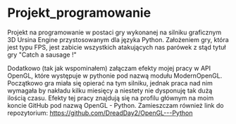 # Projekt_programowanie
Projekt na programowanie w postaci gry wykonanej na silniku graficznym 3D Ursina Engine przystosowanym dla języka Python.
Założeniem gry, która jest typu FPS, jest zabicie wszystkich atakujących nas parówek z stąd tytuł gry "Catch a sausage !"

Dodatkowo (tak jak wspominałem) załączam efekty mojej pracy w API OpenGL, które występuje w pythonie pod nazwą modułu ModernOpenGL. Początkowo
gra miała się opierać na tym silniku, jednak praca nad nim wymagała by nakładu kilku miesięcy a niestety nie dysponuję tak dużą ilością czasu.
Efekty tej pracy znajdują się na profilu głównym na moim koncie GitHub pod nazwą OpenGL - Python. Zamieszczam również link do repozytorium:
https://github.com/DreadDay2/OpenGL---Python
